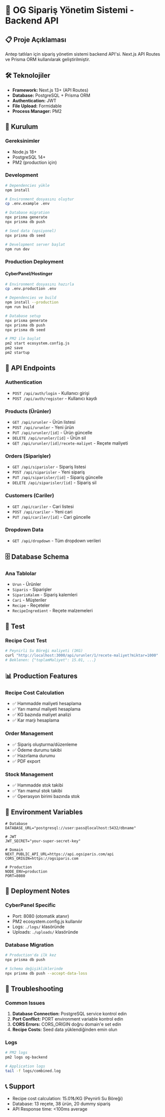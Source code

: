 # 🍯 OG Sipariş Yönetim Sistemi - Backend API

## 📋 Proje Açıklaması
Antep tatlıları için sipariş yönetim sistemi backend API'si. Next.js API Routes ve Prisma ORM kullanılarak geliştirilmiştir.

## 🛠 Teknolojiler
- **Framework:** Next.js 13+ (API Routes)
- **Database:** PostgreSQL + Prisma ORM
- **Authentication:** JWT
- **File Upload:** Formidable
- **Process Manager:** PM2

## 🚀 Kurulum

### Gereksinimler
- Node.js 18+
- PostgreSQL 14+
- PM2 (production için)

### Development
```bash
# Dependencies yükle
npm install

# Environment dosyasını oluştur
cp .env.example .env

# Database migration
npx prisma generate
npx prisma db push

# Seed data (opsiyonel)
npx prisma db seed

# Development server başlat
npm run dev
```

### Production Deployment

#### CyberPanel/Hostinger
```bash
# Environment dosyasını hazırla
cp .env.production .env

# Dependencies ve build
npm install --production
npm run build

# Database setup
npx prisma generate
npx prisma db push
npx prisma db seed

# PM2 ile başlat
pm2 start ecosystem.config.js
pm2 save
pm2 startup
```

## 📡 API Endpoints

### Authentication
- `POST /api/auth/login` - Kullanıcı girişi
- `POST /api/auth/register` - Kullanıcı kaydı

### Products (Ürünler)
- `GET /api/urunler` - Ürün listesi
- `POST /api/urunler` - Yeni ürün
- `PUT /api/urunler/[id]` - Ürün güncelle
- `DELETE /api/urunler/[id]` - Ürün sil
- `GET /api/urunler/[id]/recete-maliyet` - Reçete maliyeti

### Orders (Siparişler)
- `GET /api/siparisler` - Sipariş listesi
- `POST /api/siparisler` - Yeni sipariş
- `PUT /api/siparisler/[id]` - Sipariş güncelle
- `DELETE /api/siparisler/[id]` - Sipariş sil

### Customers (Cariler)
- `GET /api/cariler` - Cari listesi
- `POST /api/cariler` - Yeni cari
- `PUT /api/cariler/[id]` - Cari güncelle

### Dropdown Data
- `GET /api/dropdown` - Tüm dropdown verileri

## 🗄 Database Schema

### Ana Tablolar
- `Urun` - Ürünler
- `Siparis` - Siparişler
- `SiparisKalem` - Sipariş kalemleri
- `Cari` - Müşteriler
- `Recipe` - Reçeteler
- `RecipeIngredient` - Reçete malzemeleri

## 🧪 Test

### Recipe Cost Test
```bash
# Peynirli Su Böreği maliyeti (1KG)
curl "http://localhost:3000/api/urunler/1/recete-maliyet?miktar=1000"
# Beklenen: {"toplamMaliyet": 15.01, ...}
```

## 📊 Production Features

### Recipe Cost Calculation
- ✅ Hammadde maliyeti hesaplama
- ✅ Yarı mamul maliyeti hesaplama  
- ✅ KG bazında maliyet analizi
- ✅ Kar marjı hesaplama

### Order Management
- ✅ Sipariş oluşturma/düzenleme
- ✅ Ödeme durumu takibi
- ✅ Hazırlama durumu
- ✅ PDF export

### Stock Management
- ✅ Hammadde stok takibi
- ✅ Yarı mamul stok takibi
- ✅ Operasyon birimi bazında stok

## 🔧 Environment Variables

```env
# Database
DATABASE_URL="postgresql://user:pass@localhost:5432/dbname"

# JWT
JWT_SECRET="your-super-secret-key"

# Domain
NEXT_PUBLIC_API_URL=https://api.ogsiparis.com/api
CORS_ORIGIN=https://ogsiparis.com

# Production
NODE_ENV=production
PORT=8080
```

## 📝 Deployment Notes

### CyberPanel Specific
- Port: 8080 (otomatik atanır)
- PM2 ecosystem.config.js kullanılır
- Logs: `./logs/` klasöründe
- Uploads: `./uploads/` klasöründe

### Database Migration
```bash
# Production'da ilk kez
npx prisma db push

# Schema değişikliklerinde
npx prisma db push --accept-data-loss
```

## 🚨 Troubleshooting

### Common Issues
1. **Database Connection:** PostgreSQL service kontrol edin
2. **Port Conflict:** PORT environment variable kontrol edin
3. **CORS Errors:** CORS_ORIGIN doğru domain'e set edin
4. **Recipe Costs:** Seed data yüklendiğinden emin olun

### Logs
```bash
# PM2 logs
pm2 logs og-backend

# Application logs
tail -f logs/combined.log
```

## 📞 Support
- Recipe cost calculation: 15.01₺/KG (Peynirli Su Böreği)
- Database: 13 reçete, 38 ürün, 20 dummy sipariş
- API Response time: <100ms average 